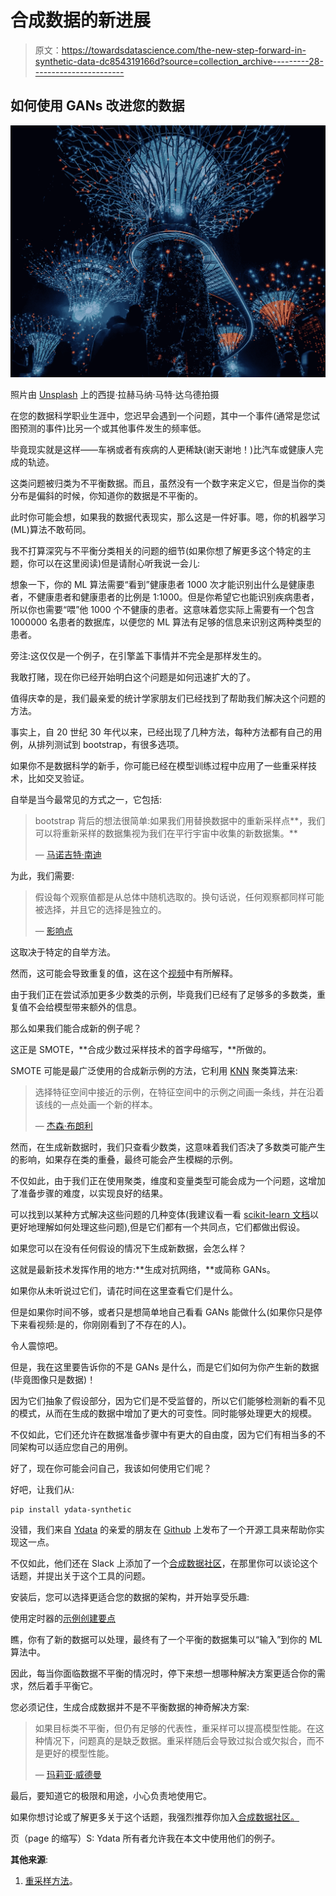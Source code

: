 # 合成数据的新进展

> 原文：<https://towardsdatascience.com/the-new-step-forward-in-synthetic-data-dc854319166d?source=collection_archive---------28----------------------->

## 如何使用 GANs 改进您的数据

![](img/a6dc0559ec8b09d28d8567c739db5232.png)

照片由 [Unsplash](https://unsplash.com/) 上的西提·拉赫马纳·马特·达乌德拍摄

在您的数据科学职业生涯中，您迟早会遇到一个问题，其中一个事件(通常是您试图预测的事件)比另一个或其他事件发生的频率低。

毕竟现实就是这样——车祸或者有疾病的人更稀缺(谢天谢地！)比汽车或健康人完成的轨迹。

这类问题被归类为不平衡数据。而且，虽然没有一个数字来定义它，但是当你的类分布是偏斜的时候，你知道你的数据是不平衡的。

此时你可能会想，如果我的数据代表现实，那么这是一件好事。嗯，你的机器学习(ML)算法不敢苟同。

我不打算深究与不平衡分类相关的问题的细节(如果你想了解更多这个特定的主题，你可以在这里阅读)但是请耐心听我说一会儿:

想象一下，你的 ML 算法需要“看到”健康患者 1000 次才能识别出什么是健康患者，不健康患者和健康患者的比例是 1:1000。但是你希望它也能识别疾病患者，所以你也需要“喂”他 1000 个不健康的患者。这意味着您实际上需要有一个包含 1000000 名患者的数据库，以便您的 ML 算法有足够的信息来识别这两种类型的患者。

旁注:这仅仅是一个例子，在引擎盖下事情并不完全是那样发生的。

我敢打赌，现在你已经开始明白这个问题是如何迅速扩大的了。

值得庆幸的是，我们最亲爱的统计学家朋友们已经找到了帮助我们解决这个问题的方法。

事实上，自 20 世纪 30 年代以来，已经出现了几种方法，每种方法都有自己的用例，从排列测试到 bootstrap，有很多选项。

如果你不是数据科学的新手，你可能已经在模型训练过程中应用了一些重采样技术，比如交叉验证。

自举是当今最常见的方式之一，它包括:

> bootstrap 背后的想法很简单:如果我们用替换数据中的重新采样点**，我们可以将重新采样的数据集视为我们在平行宇宙中收集的新数据集。**
> 
> — [马诺吉特·南迪](https://blog.dominodatalab.com/imbalanced-datasets/)

为此，我们需要:

> 假设每个观察值都是从总体中随机选取的。换句话说，任何观察都同样可能被选择，并且它的选择是独立的。
> 
> — [影响点](https://influentialpoints.com/Training/bootstrap_confidence_intervals-principles-properties-assumptions.htm)

这取决于特定的自举方法。

然而，这可能会导致重复的值，这在这个[视频](https://www.youtube.com/watch?v=isEcgoCmlO0)中有所解释。

由于我们正在尝试添加更多少数类的示例，毕竟我们已经有了足够多的多数类，重复值不会给模型带来额外的信息。

那么如果我们能合成新的例子呢？

这正是 SMOTE，**合成少数过采样技术的首字母缩写，**所做的。

SMOTE 可能是最广泛使用的合成新示例的方法，它利用 [KNN](https://www.youtube.com/watch?v=HVXime0nQeI) 聚类算法来:

> 选择特征空间中接近的示例，在特征空间中的示例之间画一条线，并在沿着该线的一点处画一个新的样本。
> 
> — [杰森·布朗利](https://machinelearningmastery.com/smote-oversampling-for-imbalanced-classification/)

然而，在生成新数据时，我们只查看少数类，这意味着我们否决了多数类可能产生的影响，如果存在类的重叠，最终可能会产生模糊的示例。

不仅如此，由于我们正在使用聚类，维度和变量类型可能会成为一个问题，这增加了准备步骤的难度，以实现良好的结果。

可以找到以某种方式解决这些问题的几种变体(我建议看一看 [scikit-learn 文档](https://imbalanced-learn.org/stable/references/over_sampling.html)以更好地理解如何处理这些问题),但是它们都有一个共同点，它们都做出假设。

如果您可以在没有任何假设的情况下生成新数据，会怎么样？

这就是最新技术发挥作用的地方:**生成对抗网络，**或简称 GANs。

如果你从未听说过它们，请花时间在这里查看它们是什么。

但是如果你时间不够，或者只是想简单地自己看看 GANs 能做什么(如果你只是停下来看视频:是的，你刚刚看到了不存在的人)。

令人震惊吧。

但是，我在这里要告诉你的不是 GANs 是什么，而是它们如何为你产生新的数据(毕竟图像只是数据)！

因为它们抽象了假设部分，因为它们是不受监督的，所以它们能够检测新的看不见的模式，从而在生成的数据中增加了更大的可变性。同时能够处理更大的规模。

不仅如此，它们还允许在数据准备步骤中有更大的自由度，因为它们有相当多的不同架构可以适应您自己的用例。

好了，现在你可能会问自己，我该如何使用它们呢？

好吧，让我们从:

```
pip install ydata-synthetic
```

没错，我们来自 [Ydata](https://ydata.ai/) 的亲爱的朋友在 [Github](https://github.com/ydataai/ydata-synthetic) 上发布了一个开源工具来帮助你实现这一点。

不仅如此，他们还在 Slack 上添加了一个[合成数据社区](https://syntheticdatahq.slack.com/join/shared_invite/zt-qzpwpfp2-QD2Tzsx6TQsh~ieKqXYnZw#/shared-invite/email)，在那里你可以谈论这个话题，并提出关于这个工具的问题。

安装后，您可以选择更适合您的数据的架构，并开始享受乐趣:

使用定时器的[示例创建要点](https://colab.research.google.com/github/ydataai/ydata-synthetic/blob/master/examples/timeseries/TimeGAN_Synthetic_stock_data.ipynb#scrollTo=Mk5hsfeEYub3)

瞧，你有了新的数据可以处理，最终有了一个平衡的数据集可以“输入”到你的 ML 算法中。

因此，每当你面临数据不平衡的情况时，停下来想一想哪种解决方案更适合你的需求，然后着手平衡它。

您必须记住，生成合成数据并不是不平衡数据的神奇解决方案:

> 如果目标类不平衡，但仍有足够的代表性，重采样可以提高模型性能。在这种情况下，问题真的是缺乏数据。重采样随后会导致过拟合或欠拟合，而不是更好的模型性能。
> 
> — [玛莉亚·威德曼](https://www.kdnuggets.com/2020/12/resampling-imbalanced-data-limits.html)

最后，要知道它的极限和用途，小心负责地使用它。

如果你想讨论或了解更多关于这个话题，我强烈推荐你加入[合成数据社区。](https://syntheticdatahq.slack.com/join/shared_invite/zt-qzpwpfp2-QD2Tzsx6TQsh~ieKqXYnZw#/shared-invite/email)

页（page 的缩写）S: Ydata 所有者允许我在本文中使用他们的例子。

**其他来源**:

1.  [重采样方法](https://us.sagepub.com/sites/default/files/upm-assets/57234_book_item_57234.pdf)。